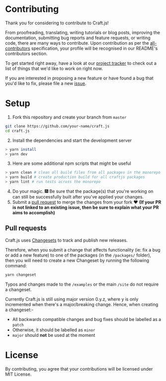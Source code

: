 # Contributing
Thank you for considering to contribute to Craft.js! 

From proofreading, translating, writing tutorials or blog posts, improving the documentation, submitting bug reports and feature requests, or writing code, there are many ways to contribute. Upon contribution as per the [all-contributors](https://allcontributors.org/) specification, your profile will be recognised in our README's contributors section.

To get started right away, have a look at our [project tracker](https://github.com/prevwong/craft.js/projects) to check out a list of things that we'd like to work on right now. 

If you are interested in proposing a new feature or have found a bug that you'd like to fix, please file a new [issue](https://github.com/prevwong/craft.js/issues).


# Setup
1. Fork this repository and create your branch from `master`
```bash
git clone https://github.com/your-name/craft.js
cd craft.js
```

2. Install the dependencies and start the development server
```bash
> yarn install
> yarn dev
```

3. Here are some additional npm scripts that might be useful
```bash
> yarn clean # clean all build files from all packages in the monorepo
> yarn build # create production build for all craftjs packages
> yarn lint # run tests across the monorepo 
```
4. Do your magic. :fireworks: Be sure that the package(s) that you're working on can still be successfully built after you've applied your changes.
5. Submit a [pull request](https://github.com/prevwong/craft.js/compare) to merge the changes from your fork :heart: **(If your PR is not linked to an existing issue, then be sure to explain what your PR aims to accomplish)**

## Pull requests

Craft.js uses [Changesets](https://github.com/changesets/changesets) to track and publish new releases.

Therefore, when you submit a change that affects functionality (ie: fix a bug or add a new feature) to one of the packages (in the `/packages/` folder), then you will need to create a new Changeset by running the following command:

```bash
yarn changeset
```

Typos and changes made to the `/examples` or the main `/site` do not require a changeset.

Currently Craft.js is still using major version 0.y.z, where y is only incremented when there's a major/breaking change. Hence, when creating a changeset:- 
- All backwards compatible changes and bug fixes should be labelled as a `patch` 
- Otherwise, it should be labelled as `minor`
- `major` should **not** be used at the moment


# License
By contributing, you agree that your contributions will be licensed under MIT License.

